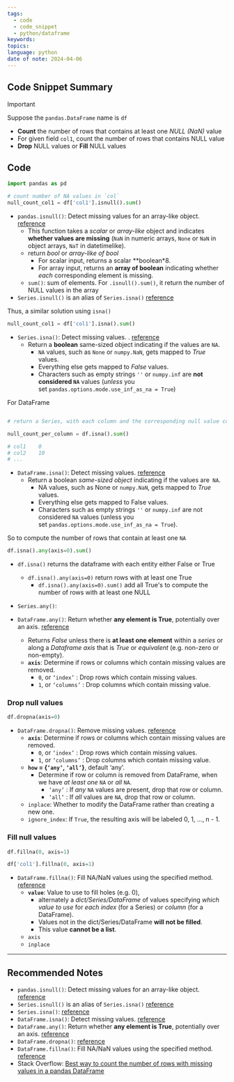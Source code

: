 ```yaml
---
tags:
  - code
  - code_snippet
  - python/dataframe
keywords: 
topics: 
language: python
date of note: 2024-04-06
---
```


## Code Snippet Summary

>[!important]
>Suppose the `pandas.DataFrame` name is `df`
>- **Count** the number of rows that contains at least one *NULL (NaN)* value
>- For given field `col1`, count the number of rows that contains NULL value
>- **Drop** NULL values or **Fill** NULL values


## Code

```python
import pandas as pd

# count number of NA values in `col`
null_count_col1 = df['col1'].isnull().sum()
```

- `pandas.isnull()`: Detect missing values for an array-like object. [reference](https://pandas.pydata.org/pandas-docs/stable/reference/api/pandas.isnull.html#pandas-isnull)
	- This function takes a *scalar* or *array-like* object and indicates **whether values are missing** (`NaN` in numeric arrays, `None` or `NaN` in object arrays, `NaT` in datetimelike).
	- return *bool* or *array-like of bool*
		- For scalar input, returns a scalar **boolean*8. 
		- For array input, returns an **array of boolean** indicating whether *each* corresponding element is missing.
	- `sum()`: sum of elements. For `.isnull().sum()`, it return the number of NULL values in the array
- `Series.isnull()` is an alias of `Series.isna()` [reference](https://pandas.pydata.org/pandas-docs/stable/reference/api/pandas.Series.isnull.html#pandas.Series.isnull)

Thus, a similar solution using `isna()`

```python
null_count_col1 = df['col1'].isna().sum()
```

- `Series.isna()`: Detect missing values. . [reference](https://pandas.pydata.org/pandas-docs/stable/reference/api/pandas.Series.isna.html#pandas.Series.isna)
	- Return a **boolean** same-sized object indicating if the values are `NA`. 
		- `NA` values, such as `None` or `numpy.NaN`, gets mapped to *True* values. 
		- Everything else gets mapped to *False* values. 
		- Characters such as empty strings `''` or `numpy.inf` are **not considered `NA`** values (*unless* you set `pandas.options.mode.use_inf_as_na = True`)

For DataFrame
```python

# return a Series, with each column and the corresponding null value count

null_count_per_column = df.isna().sum()

# col1    0
# col2    10
# ...

```

- `DataFrame.isna()`: Detect missing values. [reference](https://pandas.pydata.org/pandas-docs/stable/reference/api/pandas.DataFrame.isna.html#pandas.DataFrame.isna)
	- Return a boolean *same-sized object* indicating if the values are` NA`. 
		- NA values, such as None or `numpy.NaN`, gets mapped to *True* values.
		- Everything else gets mapped to False values. 
		- Characters such as empty strings `''` or `numpy.inf` are not considered `NA` values (unless you set `pandas.options.mode.use_inf_as_na = True`).

So to compute the number of rows that contain at least one `NA`

```python
df.isna().any(axis=0).sum()
```

- `df.isna()` returns the dataframe with each entity either False or True
	- `df.isna().any(axis=0)` return rows with at least one True
		- `df.isna().any(axis=0).sum()` add all True's to compute the number of rows with at least one NULL

- `Series.any()`:
- `DataFrame.any()`: Return whether **any element is True**, potentially over an axis. [reference](https://pandas.pydata.org/pandas-docs/stable/reference/api/pandas.DataFrame.any.html#pandas.DataFrame.any)
	- Returns *False* unless there is **at least one element** within a *series* or along a *Dataframe axis* that is *True* or *equivalent* (e.g. non-zero or non-empty).
	- **`axis`**: Determine if rows or columns which contain missing values are removed.
		- `0`, or `‘index’` : Drop rows which contain missing values.
		- `1`, or `‘columns’` : Drop columns which contain missing value.
### Drop null values

```python
df.dropna(axis=0)
```

- `DataFrame.dropna()`: Remove missing values.  [reference](https://pandas.pydata.org/pandas-docs/stable/reference/api/pandas.DataFrame.dropna.html#pandas.DataFrame.dropna)
	- **`axis`**: Determine if rows or columns which contain missing values are removed.
		- `0`, or `‘index’` : Drop rows which contain missing values.
		- `1`, or `‘columns’` : Drop columns which contain missing value.
	- **`how` = {`‘any’`, `‘all’`}**, default ‘any’.
		- Determine if row or column is removed from DataFrame, when we have *at least one* `NA` or *all* `NA`.
			- `‘any’` : If *any* `NA` values are present, drop that row or column.
			- `‘all’` : If *all* values are `NA`, drop that row or column.
    - `inplace`: Whether to modify the DataFrame rather than creating a new one.
    - `ignore_index`: If `True`, the resulting axis will be labeled 0, 1, …, n - 1.

### Fill null values

```python
df.fillna(0, axis=1)

df['col1'].fillna(0, axis=1)
```

- `DataFrame.fillna()`: Fill NA/NaN values using the specified method. [reference](https://pandas.pydata.org/pandas-docs/stable/reference/api/pandas.DataFrame.fillna.html#pandas.DataFrame.fillna)
	- **`value`**:  Value to use to fill holes (e.g. 0), 
		- alternately a *dict/Series/DataFrame* of values specifying *which value to use* for *each index* (for a Series) or *column* (for a DataFrame). 
		- Values not in the dict/Series/DataFrame **will not be filled**. 
		- This value **cannot be a list**.
	- `axis`
	- `inplace`



-----------
##  Recommended Notes

- `pandas.isnull()`: Detect missing values for an array-like object. [reference](https://pandas.pydata.org/pandas-docs/stable/reference/api/pandas.isnull.html#pandas-isnull)
- `Series.isnull()` is an alias of `Series.isna()` [reference](https://pandas.pydata.org/pandas-docs/stable/reference/api/pandas.Series.isnull.html#pandas.Series.isnull)
- `Series.isna()`: [reference](https://pandas.pydata.org/pandas-docs/stable/reference/api/pandas.Series.isna.html#pandas.Series.isna)
- `DataFrame.isna()`: Detect missing values. [reference](https://pandas.pydata.org/pandas-docs/stable/reference/api/pandas.DataFrame.isna.html#pandas.DataFrame.isna)
- `DataFrame.any()`: Return whether **any element is True**, potentially over an axis. [reference](https://pandas.pydata.org/pandas-docs/stable/reference/api/pandas.DataFrame.any.html#pandas.DataFrame.any)
- `DataFrame.dropna()`: [reference](https://pandas.pydata.org/pandas-docs/stable/reference/api/pandas.DataFrame.dropna.html#pandas.DataFrame.dropna)
- `DataFrame.fillna()`: Fill NA/NaN values using the specified method. [reference](https://pandas.pydata.org/pandas-docs/stable/reference/api/pandas.DataFrame.fillna.html#pandas.DataFrame.fillna)
- Stack Overflow: [Best way to count the number of rows with missing values in a pandas DataFrame](https://stackoverflow.com/questions/28199524/best-way-to-count-the-number-of-rows-with-missing-values-in-a-pandas-dataframe)